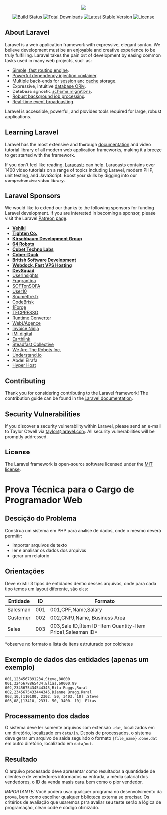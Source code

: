 <p align="center"><img src="https://laravel.com/assets/img/components/logo-laravel.svg"></p>

<p align="center">
<a href="https://travis-ci.org/laravel/framework"><img src="https://travis-ci.org/laravel/framework.svg" alt="Build Status"></a>
<a href="https://packagist.org/packages/laravel/framework"><img src="https://poser.pugx.org/laravel/framework/d/total.svg" alt="Total Downloads"></a>
<a href="https://packagist.org/packages/laravel/framework"><img src="https://poser.pugx.org/laravel/framework/v/stable.svg" alt="Latest Stable Version"></a>
<a href="https://packagist.org/packages/laravel/framework"><img src="https://poser.pugx.org/laravel/framework/license.svg" alt="License"></a>
</p>

## About Laravel

Laravel is a web application framework with expressive, elegant syntax. We believe development must be an enjoyable and creative experience to be truly fulfilling. Laravel takes the pain out of development by easing common tasks used in many web projects, such as:

- [Simple, fast routing engine](https://laravel.com/docs/routing).
- [Powerful dependency injection container](https://laravel.com/docs/container).
- Multiple back-ends for [session](https://laravel.com/docs/session) and [cache](https://laravel.com/docs/cache) storage.
- Expressive, intuitive [database ORM](https://laravel.com/docs/eloquent).
- Database agnostic [schema migrations](https://laravel.com/docs/migrations).
- [Robust background job processing](https://laravel.com/docs/queues).
- [Real-time event broadcasting](https://laravel.com/docs/broadcasting).

Laravel is accessible, powerful, and provides tools required for large, robust applications.

## Learning Laravel

Laravel has the most extensive and thorough [documentation](https://laravel.com/docs) and video tutorial library of all modern web application frameworks, making it a breeze to get started with the framework.

If you don't feel like reading, [Laracasts](https://laracasts.com) can help. Laracasts contains over 1400 video tutorials on a range of topics including Laravel, modern PHP, unit testing, and JavaScript. Boost your skills by digging into our comprehensive video library.

## Laravel Sponsors

We would like to extend our thanks to the following sponsors for funding Laravel development. If you are interested in becoming a sponsor, please visit the Laravel [Patreon page](https://patreon.com/taylorotwell).

- **[Vehikl](https://vehikl.com/)**
- **[Tighten Co.](https://tighten.co)**
- **[Kirschbaum Development Group](https://kirschbaumdevelopment.com)**
- **[64 Robots](https://64robots.com)**
- **[Cubet Techno Labs](https://cubettech.com)**
- **[Cyber-Duck](https://cyber-duck.co.uk)**
- **[British Software Development](https://www.britishsoftware.co)**
- **[Webdock, Fast VPS Hosting](https://www.webdock.io/en)**
- **[DevSquad](https://devsquad.com)**
- [UserInsights](https://userinsights.com)
- [Fragrantica](https://www.fragrantica.com)
- [SOFTonSOFA](https://softonsofa.com/)
- [User10](https://user10.com)
- [Soumettre.fr](https://soumettre.fr/)
- [CodeBrisk](https://codebrisk.com)
- [1Forge](https://1forge.com)
- [TECPRESSO](https://tecpresso.co.jp/)
- [Runtime Converter](http://runtimeconverter.com/)
- [WebL'Agence](https://weblagence.com/)
- [Invoice Ninja](https://www.invoiceninja.com)
- [iMi digital](https://www.imi-digital.de/)
- [Earthlink](https://www.earthlink.ro/)
- [Steadfast Collective](https://steadfastcollective.com/)
- [We Are The Robots Inc.](https://watr.mx/)
- [Understand.io](https://www.understand.io/)
- [Abdel Elrafa](https://abdelelrafa.com)
- [Hyper Host](https://hyper.host)

## Contributing

Thank you for considering contributing to the Laravel framework! The contribution guide can be found in the [Laravel documentation](https://laravel.com/docs/contributions).

## Security Vulnerabilities

If you discover a security vulnerability within Laravel, please send an e-mail to Taylor Otwell via [taylor@laravel.com](mailto:taylor@laravel.com). All security vulnerabilities will be promptly addressed.

## License

The Laravel framework is open-source software licensed under the [MIT license](https://opensource.org/licenses/MIT).


# Prova Técnica para o Cargo de Programador Web

## Descição do Problema
Construa um sistema em PHP para análise de dados, onde o mesmo deverá permitir:  
 - Importar arquivos de texto
 - ler e analisar os dados dos arquivos
 - gerar um relatorio

## Orientações
Deve existir 3 tipos de entidades dentro desses arquivos, onde para cada tipo temos um layout diferente, são eles:  

Entidade | ID | Formato
--- | --- | ---
Salesman | 001 | 001,CPF,Name,Salary
Customer | 002 | 002,CNPJ,Name, Business Area
Sales | 003 | 003,Sale ID,[Item ID-Item Quantity-Item Price],Salesman ID*

*observe no formato a lista de itens estruturado por colchetes

## Exemplo de dados das entidades (apenas um exemplo)

```
001,1234567891234,Steve,80000
001,3245678865434,Elias,60000.99
002,2345675434544345,Rita Ruggs,Rural
002,2345675433444345,Dianne Bragg,Rural
003,10,[1­10­100, 2­30­2. 50, 3­40­3. 10] ,Steve
003,08,[1­34­10, 2­33­1. 50, 3­40­0. 10] ,Elias
```

## Processamento dos dados
O sistema deve ler somente arquivos com extensão `.dat`, localizados em um diretório, localizado em `data/in`. Depois de processados, o sistema deve gerar um arquivo de saída seguindo o formato `{file_name}.done.dat` em outro diretório, localizado em `data/out`.

## Resultado
O arquivo processado deve apresentar como resultados a quantidade de clientes e de vendedores informados na entrada, a média salarial dos vendedores, o ID da venda masis cara, bem como o pior vendedor.

*IMPORTANTE:* Você poderá usar qualquer programa no desenvolvimento da prova, bem como escolher qualquer biblioteca externa se precisar. Os critérios de avaliação que usaremos para avaliar seu teste serão a lógica de programação, clean code e código otimizado.
